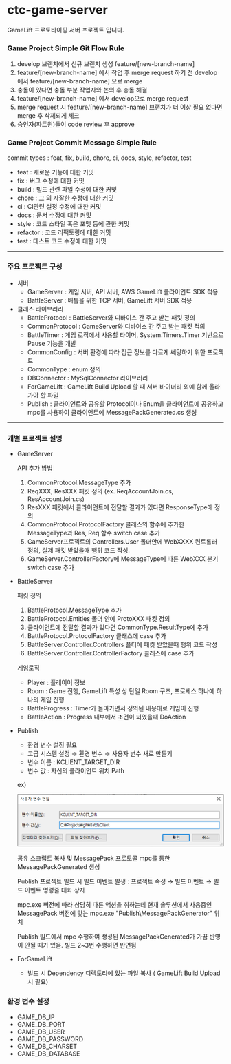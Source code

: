 # ctc-game-server

GameLift 프로토타이핑 서버 프로젝트 입니다. 

### Game Project Simple Git Flow Rule

1. develop 브랜치에서 신규 브랜치 생성 feature/[new-branch-name]
2. feature/[new-branch-name] 에서 작업 후 merge request 하기 전 develop 에서 feature/[new-branch-name] 으로 merge
3. 충돌이 있다면 충돌 부분 작업자와 논의 후 충돌 해결
4. feature/[new-branch-name] 에서 develop으로 merge request
5. merge request 시 feature/[new-branch-name] 브랜치가 더 이상 필요 없다면 merge 후 삭제되게 체크
6. 승인자(파트원)들이 code review 후 approve

### Game Project Commit Message Simple Rule

commit types : feat, fix, build, chore, ci, docs, style, refactor, test

* feat : 새로운 기능에 대한 커밋
* fix : 버그 수정에 대한 커밋
* build : 빌드 관련 파일 수정에 대한 커밋
* chore : 그 외 자잘한 수정에 대한 커밋
* ci : CI관련 설정 수정에 대한 커밋
* docs : 문서 수정에 대한 커밋
* style : 코드 스타일 혹은 포맷 등에 관한 커밋
* refactor :  코드 리팩토링에 대한 커밋
* test : 테스트 코드 수정에 대한 커밋

---


### 주요 프로젝트 구성

- 서버
    - GameServer : 게임 서버, API 서버, AWS GameLift 클라이언트 SDK 적용
    - BattleServer : 배틀을 위한 TCP 서버, GameLift 서버 SDK 적용
- 클래스 라이브러리
    - BattleProtocol : BattleServer와 디바이스 간 주고 받는 패킷 정의
    - CommonProtocol : GameServer와 디바이스 간 주고 받는 패킷 적의
    - BattleTimer : 게임 로직에서 사용할 타이머, System.Timers.Timer 기반으로 Pause 기능을 개발
    - CommonConfig : 서버 환경에 따라 접근 정보를 다르게 쎄팅하기 위한 프로젝트
    - CommonType : enum 정의
    - DBConnector : MySqlConnector 라이브러리
    - ForGameLift : GameLift Build Upload 할 때 서버 바이너리 외에 함께 올라 가야 할 파일
    - Publish : 클라이언트와 공유할 Protocol이나 Enum을 클라이언트에 공유하고 mpc를 사용하여 클라이언트에 MessagePackGenerated.cs 생성

---

### 개별 프로젝트 설명

- GameServer

    API 추가 방법

    1. CommonProtocol.MessageType 추가
    2. ReqXXX, ResXXX 패킷 정의 (ex. ReqAccountJoin.cs, ResAccountJoin.cs)
    3. ResXXX 패킷에서 클라이언트에 전달할 결과가 있다면 ResponseType에 정의
    4. CommonProtocol.ProtocolFactory 클래스의 함수에 추가한 MessageType과 Res, Req 함수 switch case 추가
    5. GameServer프로젝트의 Controllers.User 폴더안에 WebXXXX 컨트롤러 정의, 실제 패킷 받았을때 행위 코드 작성. 
    6. GameServer.ControllerFactory에 MessageType에 따른 WebXXX 분기 switch case 추가


- BattleServer

    패킷 정의

    1. BattleProtocol.MessageType 추가
    2. BattleProtocol.Entities 폴더 안에 ProtoXXX 패킷 정의
    3. 클라이언트에 전달할 결과가 있다면 CommonType.ResultType에 추가
    4. BattleProtocol.ProtocolFactory 클래스에 case 추가
    5. BattleServer.Controller.Controllers 폴더에 패킷 받았을때 행위 코드 작성
    6. BattleServer.Controller.ControllerFactory 클래스에 case 추가

    게임로직

    - Player : 플레이어 정보
    - Room : Game 진행, GameLift 특성 상 단일 Room 구조, 프로세스 하나에 하나의 게임 진행
    - BattleProgress : Timer가 돌아가면서 정의된 내용대로 게임이 진행
    - BattleAction : Progress 내부에서 조건이 되었을때 DoAction



- Publish

    * 환경 변수 설정 필요 
    * 고급 시스템 설정 → 환경 변수 → 사용자 변수 새로 만들기
    * 변수 이름 : KCLIENT_TARGET_DIR
    * 변수 값 : 자신의 클라이언트 위치 Path

    ex)

    ![images/ctc-game-server/ctc-game-server-01.png](images/ctc-game-server/ctc-game-server-01.png)

    공유 스크립트 복사 및 MessagePack 프로토콜 mpc를 통한 MessagePackGenerated 생성

    Publish 프로젝트 빌드 시 빌드 이벤트 발생 : 프로젝트 속성 → 빌드 이벤트 → 빌드 이벤트 명령줄 대화 상자

    mpc.exe 버전에 따라 상당히 다른 액션을 취하는데 현재 솔루션에서 사용중인 MessagePack 버전에 맞는 mpc.exe "Publish\MessagePackGenerator" 위치

    Publish 빌드에서 mpc 수행하여 생성된 MessagePackGenerated가 가끔 반영이 안될 때가 있음. 빌드 2~3번 수행하면 반연됨

- ForGameLift

    * 빌드 시 Dependency 디렉토리에 있는 파일 복사 ( GameLift Build Upload 시 필요)


### 환경 변수 설정

- GAME_DB_IP
- GAME_DB_PORT
- GAME_DB_USER
- GAME_DB_PASSWORD
- GAME_DB_CHARSET
- GAME_DB_DATABASE
